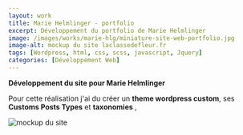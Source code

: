 ```yaml
---
layout: work
title: Marie Helmlinger - portfolio
excerpt: Développement du portfolio de Marie Helmlinger
image: /images/works/marie-hlg/miniature-site-web-portfolio.jpg
image-alt: mockup du site laclassedefleur.fr
tags: [Wordpress, html, css, scss, javascript, Jquery] 
categories: [Développement Web]
---
```


<p>
    <strong>Développement du site pour Marie Helmlinger</strong>
</p>

<p>
    Pour cette réalisation j'ai du créer un <strong>theme wordpress custom</strong>, ses <strong>Customs Posts Types</strong> et <strong>taxonomies</strong> , 
</p>

<p>
    <img alt="mockup du site" src="/images/works/marie-hlg/miniature-site-web-portfolio.jpg" />
</p>